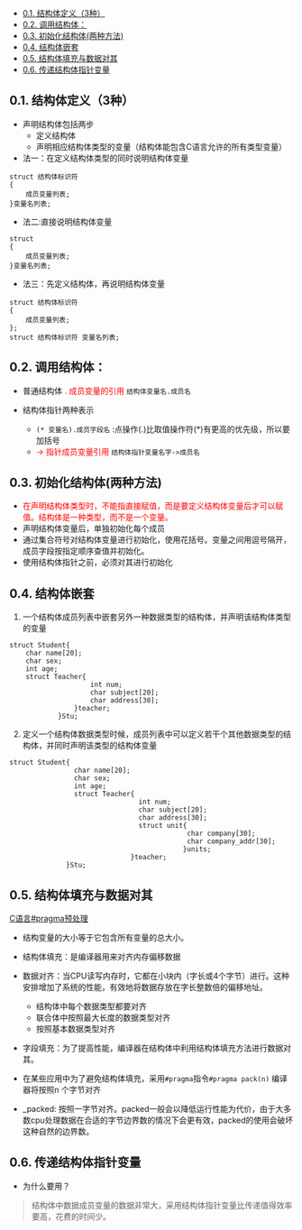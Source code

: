 <!--
 * @Author: JohnJeep
 * @Date: 2019-09-16 20:47:29
 * @LastEditTime: 2020-06-04 08:31:45
 * @LastEditors: Please set LastEditors
 * @Description: C语言结构体
--> 

<!-- TOC -->

- [0.1. 结构体定义（3种）](#01-结构体定义3种)
- [0.2. 调用结构体：](#02-调用结构体)
- [0.3. 初始化结构体(两种方法)](#03-初始化结构体两种方法)
- [0.4. 结构体嵌套](#04-结构体嵌套)
- [0.5. 结构体填充与数据对其](#05-结构体填充与数据对其)
- [0.6. 传递结构体指针变量](#06-传递结构体指针变量)

<!-- /TOC -->

## 0.1. 结构体定义（3种）
- 声明结构体包括两步
  - 定义结构体
  - 声明相应结构体类型的变量（结构体能包含C语言允许的所有类型变量）
- 法一：在定义结构体类型的同时说明结构体变量
```
struct 结构体标识符
{
    成员变量列表;
}变量名列表;
```
- 法二:直接说明结构体变量
```
struct
{
    成员变量列表;
}变量名列表;
```
- 法三：先定义结构体，再说明结构体变量
```
struct 结构体标识符
{
    成员变量列表;
};
struct 结构体标识符 变量名列表;
```


## 0.2. 调用结构体：
- 普通结构体
<font color=red> . 成员变量的引用 </font> `结构体变量名.成员名`
  
  
- 结构体指针两种表示
    - `(* 变量名).成员字段名` :点操作(.)比取值操作符(*)有更高的优先级，所以要加括号
    - <font color=red> -> 指针成员变量引用 </font> `结构体指针变量名字->成员名`



## 0.3. 初始化结构体(两种方法)
- <font color="red">在声明结构体类型时，不能指直接赋值，而是要定义结构体变量后才可以赋值。结构体是一种类型，而不是一个变量。</font>
- 声明结构体变量后，单独初始化每个成员
- 通过集合符号对结构体变量进行初始化，使用花括号。变量之间用逗号隔开，成员字段按指定顺序查值并初始化。
- 使用结构体指针之前，必须对其进行初始化 


## 0.4. 结构体嵌套
1. 一个结构体成员列表中嵌套另外一种数据类型的结构体，并声明该结构体类型的变量
```
struct Student{
    char name[20];
    char sex;
    int age;
    struct Teacher{
                    int num;
                    char subject[20];
                    char address[30];
                }teacher;
            }Stu;

```
2. 定义一个结构体数据类型时候，成员列表中可以定义若干个其他数据类型的结构体，并同时声明该类型的结构体变量
```
struct Student{
                char name[20];
                char sex;
                int age;
                struct Teacher{
                                int num;
                                char subject[20];
                                char address[30];
                                struct unit{
                                            char company[30];
                                            char company_addr[30];
                                           }units;
                              }teacher;
              }Stu;
```


## 0.5. 结构体填充与数据对其
[C语言#pragma预处理](http://c.biancheng.net/cpp/html/469.html)

- 结构变量的大小等于它包含所有变量的总大小。
- 结构体填充：是编译器用来对齐内存偏移数据
- 数据对齐：当CPU读写内存时，它都在小块内（字长或4个字节）进行。这种安排增加了系统的性能，有效地将数据存放在字长整数倍的偏移地址。
  -  结构体中每个数据类型都要对齐
  -  联合体中按照最大长度的数据类型对齐
  -  按照基本数据类型对齐


- 字段填充：为了提高性能，编译器在结构体中利用结构体填充方法进行数据对其。
- 在某些应用中为了避免结构体填充，采用`#pragma`指令`#pragma pack(n)` 编译器将按照n 个字节对齐
- _packed: 按照一字节对齐。packed一般会以降低运行性能为代价，由于大多数cpu处理数据在合适的字节边界数的情况下会更有效，packed的使用会破坏这种自然的边界数。



## 0.6. 传递结构体指针变量
- 为什么要用？
> 结构体中数据成员变量的数据非常大，采用结构体指针变量比传递值得效率要高，花费的时间少。
